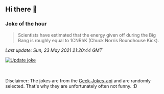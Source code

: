 ## Hi there 👋

### Joke of the hour
<!-- joke -->
>Scientists have estimated that the energy given off during the Big Bang is roughly equal to 1CNRhK (Chuck Norris Roundhouse Kick).
<!-- /joke -->

*Last update: Sun, 23 May 2021 21:20:44 GMT*

[![Update joke](https://github.com/nclskfm/nclskfm/actions/workflows/joke.yml/badge.svg)](https://github.com/nclskfm/nclskfm/actions/workflows/joke.yml)

<br><br>
Disclaimer: The jokes are from the [Geek-Jokes-api](https://github.com/sameerkumar18/geek-joke-api) and are randomly selected. That's why they are unfortunately often not funny. :D
